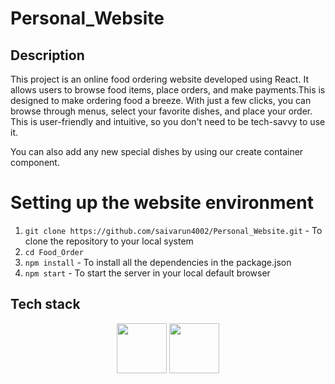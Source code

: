 # Personal_Website

## Description
This project is an online food ordering website developed using React. It allows users to browse food items, place orders, and make payments.This is designed to make ordering food a breeze. With just a few clicks, you can browse through menus, select your favorite dishes, and place your order. This  is user-friendly and intuitive, so you don't need to be tech-savvy to use it.

You can also add any new special dishes by using our create container component.

# Setting up the website environment

  1. `git clone https://github.com/saivarun4002/Personal_Website.git` - To clone the repository to your local system
  2. `cd Food_Order`
  3. `npm install` - To install all the dependencies in the package.json
  4. `npm start` - To start the server in your local default browser



## Tech stack
<p align="center">
  <img src="https://www.gameartguppy.com/wp-content/uploads/2019/04/mascot_firebase-logo.png" width="80"></img>
  <img src="https://chevtek.io/content/images/size/w2000/2021/02/ezgif.com-gif-maker.png" width="80"></img>
</p>

